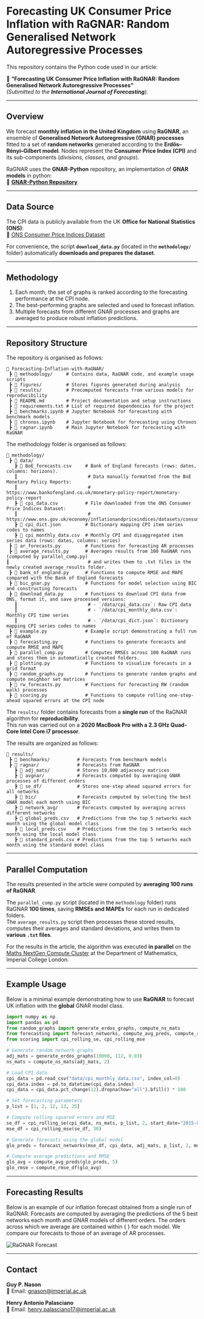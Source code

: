 # Forecasting UK Consumer Price Inflation with RaGNAR: Random Generalised Network Autoregressive Processes

This repository contains the Python code used in our article:

📄 **"Forecasting UK Consumer Price Inflation with RaGNAR: Random Generalised Network Autoregressive Processes"**  
*(Submitted to the **International Journal of Forecasting**).*

---

## Overview  
We forecast **monthly inflation in the United Kingdom** using **RaGNAR**, an ensemble of **Generalised Network Autoregressive (GNAR) processes** fitted to a set of **random networks** generated according to the **Erdős–Rényi–Gilbert model**. Nodes represent the **Consumer Price Index (CPI)** and its sub-components (*divisions, classes, and groups*).

RaGNAR uses the **GNAR-Python** repository, an implementation of **GNAR models** in python:  
🔗 **[GNAR-Python Repository](https://github.com/henrypalasciano/GNAR-Python.git)**  

---

## Data Source  
The CPI data is publicly available from the UK **Office for National Statistics (ONS)**:  
🔗 [ONS Consumer Price Indices Dataset](https://www.ons.gov.uk/economy/inflationandpriceindices/datasets/consumerpriceindices)  

For convenience, the script **`download_data.py`** (located in the **`methodology/`** folder) automatically **downloads and prepares the dataset**.

---

## Methodology  
1. Each month, the set of graphs is ranked according to the forecasting performance at the CPI node.  
2. The best-performing graphs are selected and used to forecast inflation.  
3. Multiple forecasts from different GNAR processes and graphs are averaged to produce robust inflation predictions. 

---

## Repository Structure  

The repository is organised as follows:  

```plaintext
📂 Forecasting-Inflation-with-RaGNAR/
 ┣ 📂 methodology/     # Contains data, RaGNAR code, and example usage scripts
 ┣ 📂 figures/         # Stores figures generated during analysis
 ┣ 📂 results/         # Precomputed forecasts from various models for reproducibility
 ┣ 📜 README.md        # Project documentation and setup instructions
 ┣ 📜 requirements.txt # List of required dependencies for the project
 ┣ 📜 benchmarks.ipynb # Jupyter Notebook for forecasting with benchmark models
 ┣ 📜 chronos.ipynb    # Jupyter Notebook for forecasting using Chronos
 ┣ 📜 ragnar.ipynb     # Main Jupyter Notebook for forecasting with RaGNAR
```

The methodology folder is organised as follows:

```plaintext
📂 methodology/
 ┣ 📂 data/  
   ┣ 📜 BoE_forecasts.csv     # Bank of England forecasts (rows: dates, columns: horizons).  
   ┃                          # Data manually formatted from the BoE Monetary Policy Reports:  
   ┃                          # https://www.bankofengland.co.uk/monetary-policy-report/monetary-policy-report  
   ┣ 📜 cpi_data.csv          # File downloaded from the ONS Consumer Price Indices Dataset:  
   ┃                          # https://www.ons.gov.uk/economy/inflationandpriceindices/datasets/consumerpriceindices  
   ┣ 📜 cpi_dict.json         # Dictionary mapping CPI item series codes to names  
   ┣ 📜 cpi_monthly_data.csv  # Monthly CPI and disaggregated item series data (rows: dates, columns: series)  
 ┣ 📜 ar_forecasts.py         # Functions for forecasting AR processes  
 ┣ 📜 average_results.py      # Averages results from 100 RaGNAR runs (computed by parallel_comp.py)  
┃                             # and writes them to .txt files in the newly created average_results folder.
 ┣ 📜 bank_of_england.py      # Functions to compute RMSE and MAPE compared with the Bank of England forecasts  
 ┣ 📜 bic_gnar.py             # Functions for model selection using BIC and constructing forecasts  
 ┣ 📜 download_data.py        # Functions to download CPI data from ONS, format it, and save processed versions:  
   ┃                          # - `/data/cpi_data.csv`: Raw CPI data  
   ┃                          # - `/data/cpi_monthly_data.csv`: Monthly CPI time series  
   ┃                          # - `/data/cpi_dict.json`: Dictionary mapping CPI series codes to names  
 ┣ 📜 example.py              # Example script demonstrating a full run of RaGNAR  
 ┣ 📜 forecasting.py          # Functions to generate forecasts and compute RMSE and MAPE  
 ┣ 📜 parallel_comp.py        # Computes RMSEs across 100 RaGNAR runs and stores them in automatically created folders.
 ┣ 📜 plotting.py             # Functions to visualize forecasts in a grid format  
 ┣ 📜 random_graphs.py        # Functions to generate random graphs and compute neighbor set matrices  
 ┣ 📜 rw_forecasts.py         # Functions for forecasting RW (random walk) processes  
 ┣ 📜 scoring.py              # Functions to compute rolling one-step-ahead squared errors at the CPI node  
```

The `results/` folder contains forecasts from a **single run** of the RaGNAR algorithm for **reproducibility**.  
This run was carried out on a **2020 MacBook Pro with a 2.3 GHz Quad-Core Intel Core i7 processor**.  

The results are organized as follows:

```plaintext
📂 results/
 ┣ 📂 benchmarks/          # Forecasts from benchmark models
 ┣ 📂 ragnar/              # Forecasts from RaGNAR
   ┣ 📂 adj_mats/          # Stores 10,000 adjacency matrices
   ┣ 📂 avgnar/            # Forecasts computed by averaging GNAR processes of different orders
   ┣ 📂 se_df/             # Stores one-step ahead squared errors for all networks
   ┣ 📂 bic/               # Forecasts computed by selecting the best GNAR model each month using BIC
   ┣ 📂 network_avg/       # Forecasts computed by averaging across different networks
   ┣ 📜 global_preds.csv   # Predictions from the top 5 networks each month using the global model class
   ┣ 📜 local_preds.csv    # Predictions from the top 5 networks each month using the local model class
   ┣ 📜 standard_preds.csv # Predictions from the top 5 networks each month using the standard model class
```

---

## Parallel Computation  

The results presented in the article were computed by **averaging 100 runs of RaGNAR**.  

The `parallel_comp.py` script (located in the `methodology` folder) runs RaGNAR **100 times**, saving **RMSEs and MAPEs** for each run in dedicated folders.  
The `average_results.py` script then processes these stored results, computes their averages and standard deviations, and writes them to **various `.txt` files**.  

For the results in the article, the algorithm was executed **in parallel** on the [Maths NextGen Compute Cluster](https://sysnews.ma.ic.ac.uk/NextGen/) at the Department of Mathematics, Imperial College London.

---

## Example Usage

Below is a minimal example demonstrating how to use **RaGNAR** to forecast UK inflation with the **global** GNAR model class.

```python
import numpy as np
import pandas as pd
from random_graphs import generate_erdos_graphs, compute_ns_mats
from forecasting import forecast_networks, compute_avg_preds, compute_rmse_df
from scoring import cpi_rolling_se, cpi_rolling_mse

# Generate random network graphs
adj_mats = generate_erdos_graphs(10000, 112, 0.03)
ns_mats = compute_ns_mats(adj_mats, 2)

# Load CPI data
cpi_data = pd.read_csv("data/cpi_monthly_data.csv", index_col=0)
cpi_data.index = pd.to_datetime(cpi_data.index)
cpi_data = cpi_data.pct_change(12).dropna(how="all").bfill() * 100

# Set forecasting parameters
p_list = [1, 2, 12, 13, 25]

# Compute rolling squared errors and MSE
se_df = cpi_rolling_se(cpi_data, ns_mats, p_list, 2, start_date="2015-07-01", end_date="2024-11-01", n_train=150, n_shift=1)
mse_df = cpi_rolling_mse(se_df, 30)

# Generate forecasts using the global model
glo_preds = forecast_networks(mse_df, cpi_data, adj_mats, p_list, 2, model_type="global", n_train=150, n_test=1, start_date="2017-12-01", end_date="2024-12-01", h=12, n_best=5)

# Compute average predictions and RMSE
glo_avg = compute_avg_preds(glo_preds, 5)
glo_rmse = compute_rmse_df(glo_avg)
```

---

## Forecasting Results  

Below is an example of our inflation forecast obtained from a single run of RaGNAR. Forecasts are computed by averaging the predictions of the 5 best networks each month and GNAR models of different orders. The orders across which we average are contained within { } for each model. We compare our forecasts to those of an average of AR processes.  

![RaGNAR Forecast](figures/forecasts.png)

---

## Contact  

**Guy P. Nason**  
📧 Email: [gnason@imperial.ac.uk](mailto:gnason@imperial.ac.uk)  

**Henry Antonio Palasciano**  
📧 Email: [henry.palasciano17@imperial.ac.uk](mailto:henry.palasciano17@imperial.ac.uk)
